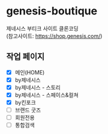 # genesis-boutique
 제네시스 부티크 사이트 클론코딩  
 (참고사이트: https://shop.genesis.com/)

## 작업 페이지

- [x] 메인(HOME)
- [x] by제네시스
- [x] by제네시스 - 스토리  
- [x] by제네시스 - 스페이스&컬쳐 
- [x] by킨포크
- [ ] 브랜드 굿즈
- [ ] 회원전용
- [ ] 통합검색   
